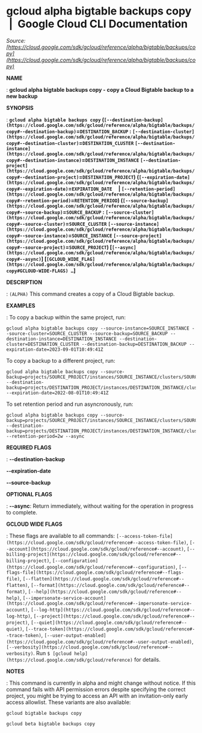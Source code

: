 # gcloud alpha bigtable backups copy  |  Google Cloud CLI Documentation

*Source: [https://cloud.google.com/sdk/gcloud/reference/alpha/bigtable/backups/copy](https://cloud.google.com/sdk/gcloud/reference/alpha/bigtable/backups/copy)*

**NAME**

: **gcloud alpha bigtable backups copy - copy a Cloud Bigtable backup to a new backup**

**SYNOPSIS**

: **`gcloud alpha bigtable backups copy` (`[--destination-backup](https://cloud.google.com/sdk/gcloud/reference/alpha/bigtable/backups/copy#--destination-backup)`=`DESTINATION_BACKUP` : `[--destination-cluster](https://cloud.google.com/sdk/gcloud/reference/alpha/bigtable/backups/copy#--destination-cluster)`=`DESTINATION_CLUSTER` `[--destination-instance](https://cloud.google.com/sdk/gcloud/reference/alpha/bigtable/backups/copy#--destination-instance)`=`DESTINATION_INSTANCE` `[--destination-project](https://cloud.google.com/sdk/gcloud/reference/alpha/bigtable/backups/copy#--destination-project)`=`DESTINATION_PROJECT`) (`[--expiration-date](https://cloud.google.com/sdk/gcloud/reference/alpha/bigtable/backups/copy#--expiration-date)`=`EXPIRATION_DATE`     | `[--retention-period](https://cloud.google.com/sdk/gcloud/reference/alpha/bigtable/backups/copy#--retention-period)`=`RETENTION_PERIOD`) (`[--source-backup](https://cloud.google.com/sdk/gcloud/reference/alpha/bigtable/backups/copy#--source-backup)`=`SOURCE_BACKUP` : `[--source-cluster](https://cloud.google.com/sdk/gcloud/reference/alpha/bigtable/backups/copy#--source-cluster)`=`SOURCE_CLUSTER` `[--source-instance](https://cloud.google.com/sdk/gcloud/reference/alpha/bigtable/backups/copy#--source-instance)`=`SOURCE_INSTANCE` `[--source-project](https://cloud.google.com/sdk/gcloud/reference/alpha/bigtable/backups/copy#--source-project)`=`SOURCE_PROJECT`) [`[--async](https://cloud.google.com/sdk/gcloud/reference/alpha/bigtable/backups/copy#--async)`] [`[GCLOUD_WIDE_FLAG](https://cloud.google.com/sdk/gcloud/reference/alpha/bigtable/backups/copy#GCLOUD-WIDE-FLAGS) …`]**

**DESCRIPTION**

: `(ALPHA)` This command creates a copy of a Cloud Bigtable backup.

**EXAMPLES**

: To copy a backup within the same project, run:

```
gcloud alpha bigtable backups copy --source-instance=SOURCE_INSTANCE --source-cluster=SOURCE_CLUSTER --source-backup=SOURCE_BACKUP --destination-instance=DESTINATION_INSTANCE --destination-cluster=DESTINATION_CLUSTER --destination-backup=DESTINATION_BACKUP --expiration-date=2023-09-01T10:49:41Z
```

To copy a backup to a different project, run:

```
gcloud alpha bigtable backups copy --source-backup=projects/SOURCE_PROJECT/instances/SOURCE_INSTANCE/clusters/SOURCE_CLUSTER/backups/SOURCE_BACKUP --destination-backup=projects/DESTINATION_PROJECT/instances/DESTINATION_INSTANCE/clusters/DESTINATION_CLUSTER/backups/DESTINATION_BACKUP --expiration-date=2022-08-01T10:49:41Z
```

To set retention period and run asyncronously, run:

```
gcloud alpha bigtable backups copy --source-backup=projects/SOURCE_PROJECT/instances/SOURCE_INSTANCE/clusters/SOURCE_CLUSTER/backups/SOURCE_BACKUP --destination-backup=projects/DESTINATION_PROJECT/instances/DESTINATION_INSTANCE/clusters/DESTINATION_CLUSTER/backups/DESTINATION_BACKUP --retention-period=2w --async
```

**REQUIRED FLAGS**

: **--destination-backup**

**--expiration-date**

**--source-backup**

**OPTIONAL FLAGS**

: **--async**:
Return immediately, without waiting for the operation in progress to complete.

**GCLOUD WIDE FLAGS**

: These flags are available to all commands: `[--access-token-file](https://cloud.google.com/sdk/gcloud/reference#--access-token-file)`,
`[--account](https://cloud.google.com/sdk/gcloud/reference#--account)`, `[--billing-project](https://cloud.google.com/sdk/gcloud/reference#--billing-project)`,
`[--configuration](https://cloud.google.com/sdk/gcloud/reference#--configuration)`,
`[--flags-file](https://cloud.google.com/sdk/gcloud/reference#--flags-file)`,
`[--flatten](https://cloud.google.com/sdk/gcloud/reference#--flatten)`, `[--format](https://cloud.google.com/sdk/gcloud/reference#--format)`, `[--help](https://cloud.google.com/sdk/gcloud/reference#--help)`, `[--impersonate-service-account](https://cloud.google.com/sdk/gcloud/reference#--impersonate-service-account)`,
`[--log-http](https://cloud.google.com/sdk/gcloud/reference#--log-http)`,
`[--project](https://cloud.google.com/sdk/gcloud/reference#--project)`, `[--quiet](https://cloud.google.com/sdk/gcloud/reference#--quiet)`, `[--trace-token](https://cloud.google.com/sdk/gcloud/reference#--trace-token)`, `[--user-output-enabled](https://cloud.google.com/sdk/gcloud/reference#--user-output-enabled)`,
`[--verbosity](https://cloud.google.com/sdk/gcloud/reference#--verbosity)`.
Run `$ [gcloud help](https://cloud.google.com/sdk/gcloud/reference)` for details.

**NOTES**

: This command is currently in alpha and might change without notice. If this
command fails with API permission errors despite specifying the correct project,
you might be trying to access an API with an invitation-only early access
allowlist. These variants are also available:

```
gcloud bigtable backups copy
```

```
gcloud beta bigtable backups copy
```
